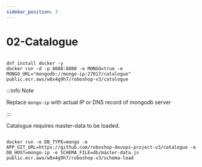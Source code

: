 ```yaml
---
sidebar_position: 3
---
```


# 02-Catalogue


```shell 

dnf install docker -y
docker run -d -p 8080:8080 -e MONGO=true -e MONGO_URL="mongodb://mongo-ip:27017/catalogue" public.ecr.aws/w8x4g9h7/roboshop-v3/catalogue

```


:::info Note

Replace `mongo-ip` with actual IP or DNS record of mongodb server

:::

Catalogue requires master-data to be loaded.

```shell 

docker run -e DB_TYPE=mongo -e APP_GIT_URL=https://github.com/roboshop-devops-project-v3/catalogue -e DB_HOST=mongo-ip -e SCHEMA_FILE=db/master-data.js public.ecr.aws/w8x4g9h7/roboshop-v3/schema-load

```


